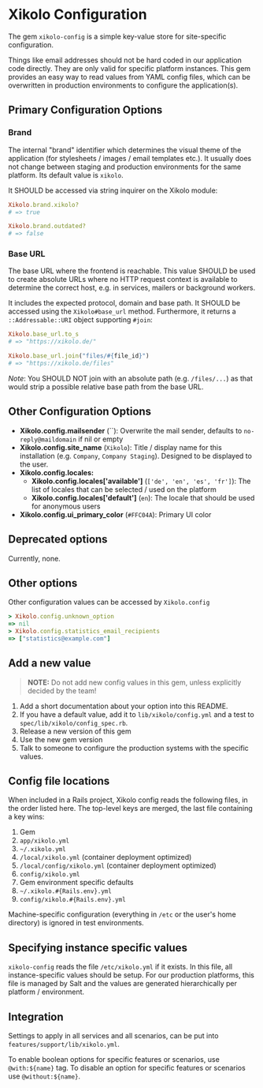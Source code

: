 # Xikolo Configuration

The gem `xikolo-config` is a simple key-value store for site-specific configuration.

Things like email addresses should not be hard coded in our application code directly. They are only valid for specific platform instances. This gem provides an easy way to read values from YAML config files, which can be overwritten in production environments to configure the application(s).

## Primary Configuration Options

### Brand

The internal "brand" identifier which determines the visual theme of the application (for stylesheets / images / email templates etc.). It usually does not change between staging and production environments for the same platform. Its default value is `xikolo`.

It SHOULD be accessed via string inquirer on the Xikolo module:

```ruby
Xikolo.brand.xikolo?
# => true

Xikolo.brand.outdated?
# => false
```

### Base URL

The base URL where the frontend is reachable. This value SHOULD be used to create absolute URLs where no HTTP request context is available to determine the correct host, e.g. in services, mailers or background workers.

It includes the expected protocol, domain and base path. It SHOULD be accessed using the `Xikolo#base_url` method. Furthermore, it returns a `::Addressable::URI` object supporting `#join`:

```ruby
Xikolo.base_url.to_s
# => "https://xikolo.de/"

Xikolo.base_url.join("files/#{file_id}")
# => "https://xikolo.de/files"
```

_Note_: You SHOULD NOT join with an absolute path (e.g. `/files/...`) as that would strip a possible relative base path from the base URL.

## Other Configuration Options

- **Xikolo.config.mailsender** (``): Overwrite the mail sender, defaults to `no-reply@maildomain` if nil or empty
- **Xikolo.config.site_name** (`Xikolo`): Title / display name for this installation (e.g. `Company`, `Company Staging`). Designed to be displayed to the user.
- **Xikolo.config.locales:**
  - **Xikolo.config.locales['available']** (`['de', 'en', 'es', 'fr']`): The list of locales that can be selected / used on the platform
  - **Xikolo.config.locales['default']** (`en`): The locale that should be used for anonymous users
- **Xikolo.config.ui_primary_color** (`#FFC04A`): Primary UI color

## Deprecated options

Currently, none.

## Other options

Other configuration values can be accessed by `Xikolo.config`

```ruby
> Xikolo.config.unknown_option
=> nil
> Xikolo.config.statistics_email_recipients
=> ["statistics@example.com"]
```

## Add a new value

> **NOTE:** Do not add new config values in this gem, unless explicitly decided by the team!

1. Add a short documentation about your option into this README.
2. If you have a default value, add it to `lib/xikolo/config.yml` and a test to `spec/lib/xikolo/config_spec.rb`.
3. Release a new version of this gem
4. Use the new gem version
5. Talk to someone to configure the production systems with the specific values.

## Config file locations

When included in a Rails project, Xikolo config reads the following files, in the order listed here.
The top-level keys are merged, the last file containing a key wins:

1. Gem
2. `app/xikolo.yml`
3. `~/.xikolo.yml`
4. `/local/xikolo.yml` (container deployment optimized)
5. `/local/config/xikolo.yml` (container deployment optimized)
6. `config/xikolo.yml`
7. Gem environment specific defaults
8. `~/.xikolo.#{Rails.env}.yml`
9. `config/xikolo.#{Rails.env}.yml`

Machine-specific configuration (everything in `/etc` or the user's home directory) is ignored in test environments.

## Specifying instance specific values

`xikolo-config` reads the file `/etc/xikolo.yml` if it exists.
In this file, all instance-specific values should be setup.
For our production platforms, this file is managed by Salt and the values are generated hierarchically per platform / environment.

## Integration

Settings to apply in all services and all scenarios, can be put into `features/support/lib/xikolo.yml`.

To enable boolean options for specific features or scenarios, use `@with:${name}` tag. To disable an option for specific features or scenarios use `@without:${name}`.
